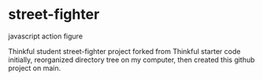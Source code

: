 # street-fighter
javascript action figure

Thinkful student street-fighter project forked from Thinkful starter code initially, reorganized directory tree on my computer, then created this github project on main.
